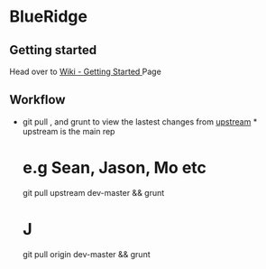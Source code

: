 BlueRidge
============

## Getting started
Head over to [Wiki - Getting Started ](https://github.com/jcornelius/blueridgeapp/wiki/Getting-Started) Page

## Workflow
* git pull , and grunt to view the lastest changes from [upstream](https://github.com/jcornelius/blueridgeapp) * upstream is the main rep
     
     # e.g Sean, Jason, Mo etc
     git pull upstream dev-master && grunt

     # J 
     git pull origin dev-master && grunt



